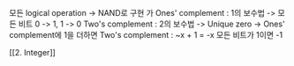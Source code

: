 모든 logical operation -> NAND로 구현 가
Ones' complement : 1의 보수법
-> 모든 비트 0 -> 1, 1 -> 0
Two's complement  : 2의 보수법
-> Unique zero
-> Ones' complement에 1을 더하면 Two's complement
: ~x + 1 = -x
모든 비트가 1이면 -1

[[2. Integer]]
